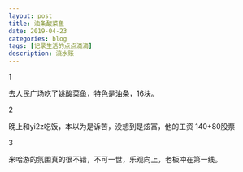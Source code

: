 ```yaml
---
layout: post
title: 油条酸菜鱼
date: 2019-04-23
categories: blog
tags: [记录生活的点点滴滴]
description: 流水账
---
```


1 

去人民广场吃了姚酸菜鱼，特色是油条，16块。

2

晚上和yi2z吃饭，本以为是诉苦，没想到是炫富，他的工资 140+80股票

3

米哈游的氛围真的很不错，不可一世，乐观向上，老板冲在第一线。















